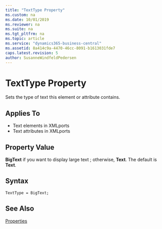```yaml
---
title: "TextType Property"
ms.custom: na
ms.date: 10/01/2019
ms.reviewer: na
ms.suite: na
ms.tgt_pltfrm: na
ms.topic: article
ms.service: "dynamics365-business-central"
ms.assetid: 8a414c9a-4470-46cc-8091-b1613031fde7
caps.latest.revision: 5
author: SusanneWindfeldPedersen
---
```


 

# TextType Property
Sets the type of text this element or attribute contains.  
  
## Applies To  
 - Text elements in XMLports  
 - Text attributes in XMLports
  
## Property Value  
 **BigText** if you want to display large text ; otherwise, **Text**. The default is **Text**.  
 
## Syntax
```
TextType = BigText;
```

## See Also  
 [Properties](devenv-properties.md)